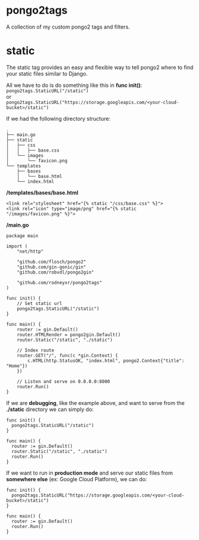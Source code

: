 # pongo2tags
A collection of my custom pongo2 tags and filters.

# static
The static tag provides an easy and flexible way to tell pongo2 where to find your static files similar to Django.

All we have to do is do something like this in **func init()**:  
`pongo2tags.StaticURL("/static")`  
or  
`pongo2tags.StaticURL("https://storage.googleapis.com/<your-cloud-bucket>/static")`

If we had the following directory structure:

    .
    ├── main.go
    ├── static
    │   ├── css
    │   │   ├── base.css
    │   └── images
    │       └── favicon.png
    └── templates
        ├── bases
        │   └── base.html
        └── index.html

**/templates/bases/base.html**  

    <link rel="stylesheet" href="{% static "/css/base.css" %}">
    <link rel="icon" type="image/png" href="{% static "/images/favicon.png" %}">

**/main.go**  
    
    package main
    
    import (
    	"net/http"
    
    	"github.com/flosch/pongo2"
    	"github.com/gin-gonic/gin"
    	"github.com/robvdl/pongo2gin"
    
    	"github.com/rodneyxr/pongo2tags"
    )
    
    func init() {
    	// Set static url
    	pongo2tags.StaticURL("/static")
    }
    
    func main() {
    	router := gin.Default()
    	router.HTMLRender = pongo2gin.Default()
    	router.Static("/static", "./static")
    
    	// Index route
    	router.GET("/", func(c *gin.Context) {
    		c.HTML(http.StatusOK, "index.html", pongo2.Context{"title": "Home"})
    	})
    
    	// Listen and serve on 0.0.0.0:8000
    	router.Run()
    }
    
If we are **debugging**, like the example above, and want to serve from the **./static** directory we can simply do:

    func init() {
      pongo2tags.StaticURL("/static")
    }
    
    func main() {
      router := gin.Default()
      router.Static("/static", "./static")
      router.Run()
    }
    
If we want to run in **production mode** and serve our static files from **somewhere else** (ex: Google Cloud Platform), we can do:

    func init() {
      pongo2tags.StaticURL("https://storage.googleapis.com/<your-cloud-bucket>/static")
    }
    
    func main() {
      router := gin.Default()
      router.Run()
    }
